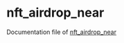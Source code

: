 # nft_airdrop_near
 Documentation file of [nft_airdrop_near](https://docs.google.com/document/d/1B7v4sLnFK9OYzGdfvpf5rX86uVSboJBZb3uGQcO_wl4/edit?addon_store)
